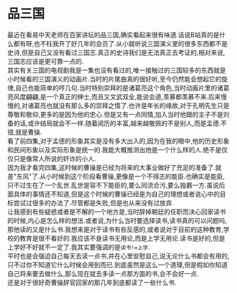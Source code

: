 # 品三国

最近在看易中天老师在百家讲坛的品三国,确实看起来很有味道.话说B站真的是什么都有呀,也不枉我开了好几年的会员了.从小就听说三国演义里的很多东西都不是史诗,但是自己又没有看过三国志.真正的史诗我们是无法真正去考证的,相对来说,三国志应该是更可靠一点的.  
其实有关三国的电视剧我是一集也没有看过的,唯一接触过的三国较多的东西就是小时候看的三国演义的动画片.当时的片尾曲真的很好听,至今仍然能会想起它的旋律,自己也能简单的哼几句.当时特别崇拜的是诸葛亮这个角色,当时动画片里的诸葛亮风度翩翩,是一个真正的绅士,而且又文武双全,能说会道,羡慕都羡慕不来.后来慢慢的,对诸葛亮也就没有那么多的崇拜之情了.也许是年长的缘故,对于孔明先生只是尊敬和敬仰,更多的是因为他的忠心.但是又有一点同情,加入当时他跟的主子不是刘备的话,或许结局就会不一样.随着阅历的丰富,越来越敬佩的不是别人,而是孟德.不错,就是曹操.  
看了前四集,对于孟德的形象其实是没有多大出入的,因为在我的眼中,他的历史形象和民间形象以及实际形象是统一的.我能大概推测出他是一个什么样的人.绝不是仅仅只是像常人所说的奸诈的小人.  
因为我才看完四集,这时候的曹操是已经为将来的大事业做好了充足的准备了.就差"东风"了.从小时候到这个阶段看曹操,更像是一个不得志的能臣.也确实是能臣,只不过生在了一个乱世.乱世是容不下能臣的,要么同流合污,要么独霸一方.虽说后面具体的事情还不知道,但是这个时候的曹操已经是为自己的理想或者说心中的目标尝试过很多的办法了.尽管都是失败,但是也从来没有过放弃.  
让我感到有些疑惑或者是不解的一个地方是,当时辞掉朝廷的任职而决心回家读书的时候,内心是怎么样的想法.或者说,为什么当时要选择读书,读书真的可以问题吗,那他读的又是什么书.我想来是对于读书有些反感的,或者说对于目前的这种教育,学校的教育是很不看好的.我应该不是读书无用论,而是上学无用论.读书是好的,但是上学好不好就不一定了.我其实要强调的是`读书!=上学`.  
平时也是会强迫自己每天去读一点书,并在心里安慰自己,说无论什么书都会有用的,只不过你不知道它什么时候会用到而已.到底虽然是这么一个道理,但是假如你知道自己将来要去做什么,那么现在就去多读一点那方面的书,会不会好一点.  
还是对于很好奇曹操辞官回家的那几年到底都读了一些什么书.

